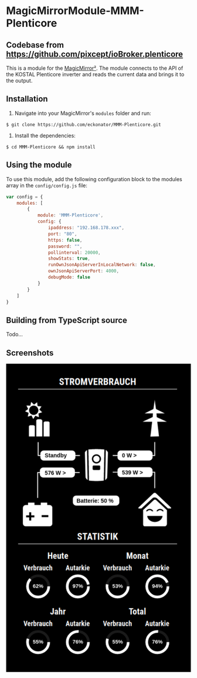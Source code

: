 # MagicMirrorModule-MMM-Plenticore

## Codebase from https://github.com/pixcept/ioBroker.plenticore

This is a module for the [MagicMirror²](https://github.com/MichMich/MagicMirror/). The module connects to the API of the KOSTAL Plenticore inverter and reads the current data and brings it to the output.

## Installation

1. Navigate into your MagicMirror's `modules` folder and run:
```
$ git clone https://github.com/eckonator/MMM-Plenticore.git
```
1. Install the dependencies: 
```
$ cd MMM-Plenticore && npm install
```

## Using the module

To use this module, add the following configuration block to the modules array in the `config/config.js` file:
```js
var config = {
    modules: [
        {
            module: 'MMM-Plenticore',
            config: {
                ipaddress: "192.168.178.xxx",
                port: "80",
                https: false,
                password: "",
                pollinterval: 20000,
                showStats: true,
                runOwnJsonApiServerInLocalNetwork: false,
                ownJsonApiServerPort: 4000,
                debugMode: false
            }
        }
    ]
}
```

## Building from TypeScript source

Todo...

## Screenshots

![alt text][ss_01]

[ss_01]: MMM-Plenticore.png "Example of MMM-Plenticore module at work"